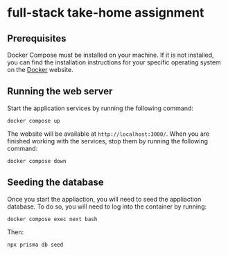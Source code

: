 # full-stack take-home assignment

## Prerequisites

Docker Compose must be installed on your machine. If it is not installed, you can find the installation instructions for your specific operating system on the [Docker](https://www.docker.com/) website.

## Running the web server

Start the application services by running the following command:

```
docker compose up
```

The website will be available at `http://localhost:3000/`. When you are finished working with the services, stop them by running the following command:

```
docker compose down
```

## Seeding the database

Once you start the appliaction, you will need to seed the appliaction database. To do so, you will need to log into the container by running:

```
docker compose exec next bash
```

Then:

```
npx prisma db seed
```

